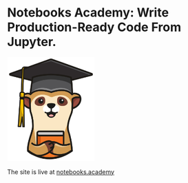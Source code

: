 # Notebooks Academy: Write Production-Ready Code From Jupyter.

<img src="website/logo.png" width="40%" class="center">


The site is live at [notebooks.academy](https://notebooks.academy)